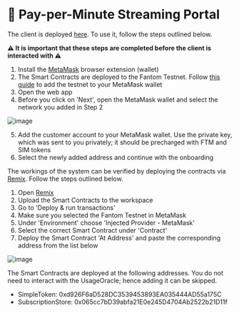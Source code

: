 # 🌟 Pay-per-Minute Streaming Portal

The client is deployed [here](y-centaur-52717b.netlify.app). To use it, follow the steps outlined below.

<b> ⚠️ It is important that these steps are completed before the client is interacted with ⚠️ </b>

1. Install the [MetaMask](https://metamask.io/download/) browser extension (wallet)
2. The Smart Contracts are deployed to the Fantom Testnet. Follow [this guide](https://docs.fantom.foundation/tutorials/set-up-metamask-testnet) to add the testnet to your MetaMask wallet
3. Open the web app
4. Before you click on 'Next', open the MetaMask wallet and select the network you added in Step 2

![image](https://user-images.githubusercontent.com/3578608/193537417-d21879fd-e9a5-4247-b07c-a71895c1d30c.png)

5. Add the customer account to your MetaMask wallet. Use the private key, which was sent to you privately; it should be precharged with FTM and SIM tokens
6. Select the newly added address and continue with the onboarding

The workings of the system can be verified by deploying the contracts via [Remix](remix.ethereum.org). Follow the steps outlined below.

1. Open [Remix](remix.ethereum.org)
2. Upload the Smart Contracts to the workspace
3. Go to 'Deploy & run transactions'
4. Make sure you selected the Fantom Testnet in MetaMask
5. Under 'Environment' choose 'Injected Provider - MetaMask'
6. Select the correct Smart Contract under 'Contract'
7. Deploy the Smart Contract 'At Address' and paste the corresponding address from the list below

![image](https://user-images.githubusercontent.com/3578608/193539105-c063ff1d-ada5-4cb7-a6b4-a96207f721e8.png)

The Smart Contracts are deployed at the following addresses. You do not need to interact with the UsageOracle; hence adding it can be skipped.

- SimpleToken: 0xd926F6aD528DC3539453893EA035444AD55a175C
- SubscriptionStore: 0x065cc7bD39abfa21E0e245D4704Ab2522b21D11f 
